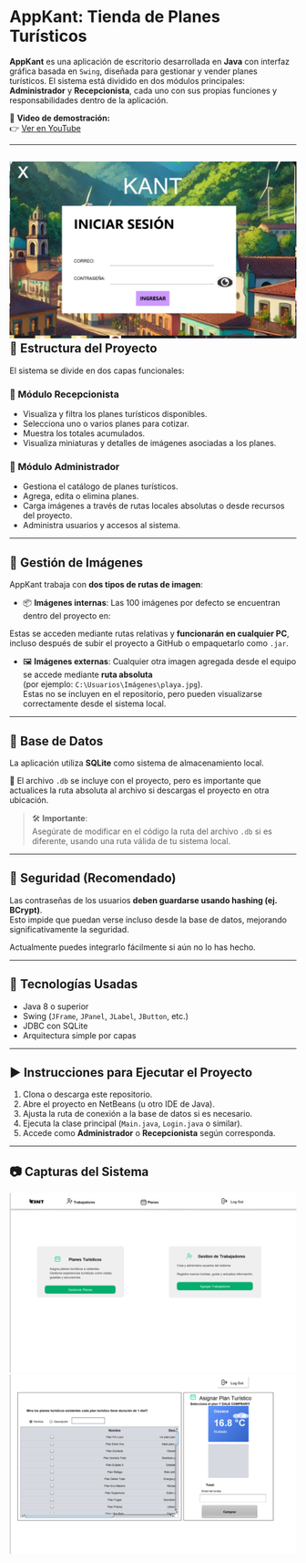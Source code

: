 AppKant: Tienda de Planes Turísticos
====================================

**AppKant** es una aplicación de escritorio desarrollada en **Java** con interfaz gráfica basada en `Swing`, diseñada para gestionar y vender planes turísticos. El sistema está dividido en dos módulos principales: **Administrador** y **Recepcionista**, cada uno con sus propias funciones y responsabilidades dentro de la aplicación.

🔗 **Video de demostración:**  
👉 [Ver en YouTube](https://youtu.be/Pp1ZxmI0CH8)

---
![Pantalla principal](KANT2.png)
🧭 Estructura del Proyecto
--------------------------

El sistema se divide en dos capas funcionales:

### 👤 Módulo Recepcionista
- Visualiza y filtra los planes turísticos disponibles.
- Selecciona uno o varios planes para cotizar.
- Muestra los totales acumulados.
- Visualiza miniaturas y detalles de imágenes asociadas a los planes.

### 🔐 Módulo Administrador
- Gestiona el catálogo de planes turísticos.
- Agrega, edita o elimina planes.
- Carga imágenes a través de rutas locales absolutas o desde recursos del proyecto.
- Administra usuarios y accesos al sistema.

---

📁 Gestión de Imágenes
----------------------

AppKant trabaja con **dos tipos de rutas de imagen**:

- 📦 **Imágenes internas**: Las 100 imágenes por defecto se encuentran dentro del proyecto en:


Estas se acceden mediante rutas relativas y **funcionarán en cualquier PC**, incluso después de subir el proyecto a GitHub o empaquetarlo como `.jar`.

- 🖼️ **Imágenes externas**: Cualquier otra imagen agregada desde el equipo se accede mediante **ruta absoluta**  
(por ejemplo: `C:\Usuarios\Imágenes\playa.jpg`).  
Estas no se incluyen en el repositorio, pero pueden visualizarse correctamente desde el sistema local.

---

💾 Base de Datos
----------------

La aplicación utiliza **SQLite** como sistema de almacenamiento local.

📌 El archivo `.db` se incluye con el proyecto, pero es importante que actualices la ruta absoluta al archivo si descargas el proyecto en otra ubicación.

> 🛠️ **Importante**:  
> Asegúrate de modificar en el código la ruta del archivo `.db` si es diferente, usando una ruta válida de tu sistema local.

---

🔐 Seguridad (Recomendado)
--------------------------

Las contraseñas de los usuarios **deben guardarse usando hashing (ej. BCrypt)**.  
Esto impide que puedan verse incluso desde la base de datos, mejorando significativamente la seguridad.

Actualmente puedes integrarlo fácilmente si aún no lo has hecho.

---

📌 Tecnologías Usadas
---------------------

- Java 8 o superior
- Swing (`JFrame`, `JPanel`, `JLabel`, `JButton`, etc.)
- JDBC con SQLite
- Arquitectura simple por capas

---

▶️ Instrucciones para Ejecutar el Proyecto
------------------------------------------

1. Clona o descarga este repositorio.
2. Abre el proyecto en NetBeans (u otro IDE de Java).
3. Ajusta la ruta de conexión a la base de datos si es necesario.
4. Ejecuta la clase principal (`Main.java`, `Login.java` o similar).
5. Accede como **Administrador** o **Recepcionista** según corresponda.

---

📷 Capturas del Sistema
-----------------------
![Tabla de planes](KANT1.png)
![Gestión de administrador](KANT3.png)






